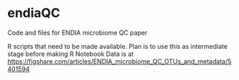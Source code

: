 # endiaQC
Code and files for ENDIA microbiome QC paper

R scripts that need to be made available. Plan is to use this as intermediate stage before making R Notebook
Data is at  https://figshare.com/articles/ENDIA_microbiome_QC_OTUs_and_metadata/5401594
